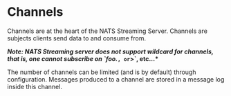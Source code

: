 # Channels

Channels are at the heart of the NATS Streaming Server. Channels are subjects clients send data to and consume from.

_**Note: NATS Streaming server does not support wildcard for channels, that is, one cannot subscribe on \`foo.**_**`, or`&gt;\`, etc...\***

The number of channels can be limited \(and is by default\) through configuration. Messages produced to a channel are stored in a message log inside this channel.

